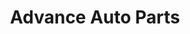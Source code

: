 ---
title: "Advance Auto Parts"
url: /schenectady/advance-auto-parts-altamont-avenue/
shop: Autoteile
---